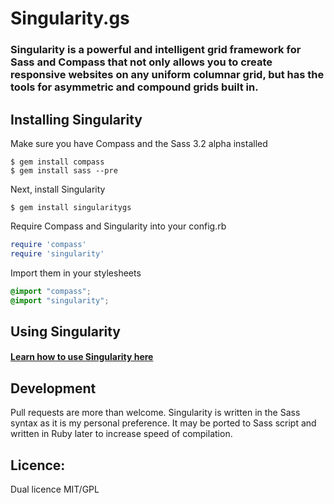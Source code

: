 # Singularity.gs

### Singularity is a powerful and intelligent grid framework for Sass and Compass that not only allows you to create responsive websites on any uniform columnar grid, but has the tools for asymmetric and compound grids built in.

## Installing Singularity

Make sure you have Compass and the Sass 3.2 alpha installed

```
$ gem install compass
$ gem install sass --pre
```

Next, install Singularity

```
$ gem install singularitygs
```

Require Compass and Singularity into your config.rb

```ruby
require 'compass'
require 'singularity'
```

Import them in your stylesheets

```scss
@import "compass";
@import "singularity";
```

## Using Singularity

#### [Learn how to use Singularity here](http://singularity.gs#use)

## Development

Pull requests are more than welcome. Singularity is written in the Sass syntax as it is my personal preference. It may be ported to Sass script and written in Ruby later to increase speed of compilation.

## Licence:

Dual licence MIT/GPL